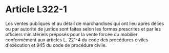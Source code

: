 # Article L322-1

Les ventes publiques et au détail de marchandises qui ont lieu après décès ou par autorité de justice sont faites selon les formes prescrites et par les officiers ministériels préposés pour la vente forcée du mobilier conformément aux articles L. 221-4 du code des procédures civiles d'exécution et 945 du code de procédure civile.
